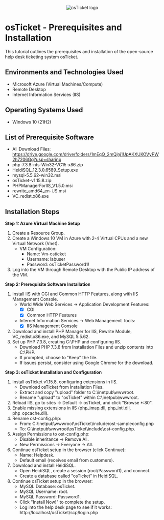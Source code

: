 <p align="center">
<img src="https://i.imgur.com/Clzj7Xs.png" alt="osTicket logo"/>
</p>

<h1>osTicket - Prerequisites and Installation</h1>
This tutorial outlines the prerequisites and installation of the open-source help desk ticketing system osTicket.<br />




<h2>Environments and Technologies Used</h2>

- Microsoft Azure (Virtual Machines/Compute)
- Remote Desktop
- Internet Information Services (IIS)

<h2>Operating Systems Used </h2>

- Windows 10</b> (21H2)

<h2>List of Prerequisite Software</h2>

- All Download Files: https://drive.google.com/drive/folders/1mEqQ_2mQjnj1UpAKXUKOVyPW2h7206Gg?usp=sharing
- php-7.3.8-nts-Win32-VC15-x86.zip
- HeidiSQL_12.3.0.6589_Setup.exe
- mysql-5.5.62-win32.msi
- osTicket-v1.15.8.zip
- PHPManagerForIIS_V1.5.0.msi
- rewrite_amd64_en-US.msi
- VC_redist.x86.exe

<h2>Installation Steps</h2>

<p>

</p>
<p>


**Step 1: Azure Virtual Machine Setup**
1. Create a Resource Group.
2. Create a Windows 10 VM in Azure with 2-4 Virtual CPUs and a new Virtual Network (Vnet).
   - VM Configuration:
     - Name: Vm-osticket
     - Username: labuser
     - Password: osTicketPassword1!
3. Log into the VM through Remote Desktop with the Public IP address of the VM.     

**Step 2: Prerequisite Software Installation**
1. Install IIS with CGI and Common HTTP Features, along with IIS Management Console.
   - World Wide Web Services -> Application Development Features:
     - [X] CGI
     - [X] Common HTTP Features
   - Internet Information Services -> Web Management Tools:
     - [X] IIS Management Console
2. Download and install PHP Manager for IIS, Rewrite Module, VC_redist.x86.exe, and MySQL 5.5.62.
3. Set up PHP 7.3.8, creating C:\PHP and configuring IIS.
   - Download PHP 7.3.8 from Installation Files and unzip contents into C:\PHP.
   - If prompted, choose to "Keep" the file.
   - If issues persist, consider using Google Chrome for the download.

**Step 3: osTicket Installation and Configuration**
1. Install osTicket v1.15.8, configuring extensions in IIS.
   - Download osTicket from Installation Files.
   - Extract and copy "upload" folder to C:\inetpub\wwwroot.
   - Rename "upload" to "osTicket" within C:\inetpub\wwwroot.
2. Reload IIS, go to sites -> Default -> osTicket, and click "Browse *:80".
3. Enable missing extensions in IIS (php_imap.dll, php_intl.dll, php_opcache.dll).
4. Rename ost-config.php:
   - From: C:\inetpub\wwwroot\osTicket\include\ost-sampleconfig.php
   - To: C:\inetpub\wwwroot\osTicket\include\ost-config.php.
5. Assign Permissions to ost-config.php:
   - Disable inheritance -> Remove All.
   - New Permissions -> Everyone -> All.
6. Continue osTicket setup in the browser (click Continue):
   - Name: Helpdesk.
   - Default email (receives email from customers).
7. Download and install HeidiSQL.
   - Open HeidiSQL, create a session (root/Password1), and connect.
   - Create a database called "osTicket" in HeidiSQL.
8. Continue osTicket setup in the browser:
   - MySQL Database: osTicket.
   - MySQL Username: root.
   - MySQL Password: Password1.
   - Click "Install Now!" to complete the setup.
   - Log into the help desk page to see if it works: http://localhost/osTicket/scp/login.php


